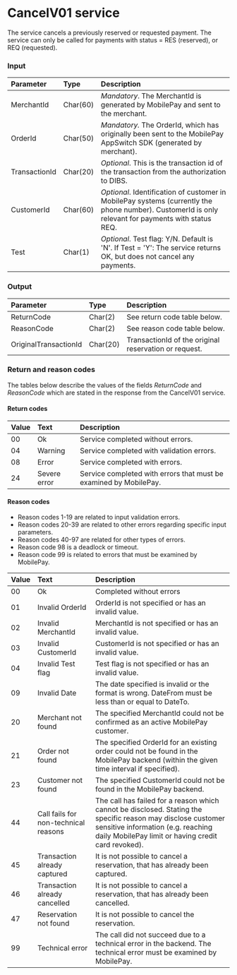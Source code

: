 # CancelV01 service #
The service cancels a previously reserved or requested payment. The service can only be called for payments with status = RES (reserved), or REQ (requested).

### Input ###
|Parameter|Type|Description|
|:--------|:---|:----------|
|MerchantId|Char(60)|_Mandatory_. The MerchantId is generated by MobilePay and sent to the merchant.|
|OrderId|Char(50)|_Mandatory._ The OrderId, which has originally been sent to the MobilePay AppSwitch SDK (generated by merchant).|
|TransactionId|Char(20)|_Optional_. This is the transaction id of the transaction from the authorization to DIBS.|
|CustomerId|Char(60)|_Optional_. Identification of customer in MobilePay systems (currently the phone number). CustomerId is only relevant for payments with status REQ.|
|Test|Char(1)|_Optional_. Test flag: Y/N. Default is 'N'. If Test = 'Y': The service returns OK, but does not cancel any payments.|

### Output ###
|Parameter|Type|Description|
|:--------|:---|:----------|
|ReturnCode|Char(2)|See return code table below.|
|ReasonCode|Char(2)|See reason code table below.|
|OriginalTransactionId|Char(20)|TransactionId of the original reservation or request.|

### Return and reason codes ###
The tables below describe the values of the fields *ReturnCode* and *ReasonCode* which are stated in the response from the CancelV01 service.

#### Return codes ####
|Value|Text|Description|
|:----|:---|:----------|
|00|Ok|Service completed without errors.|
|04|Warning|Service completed with validation errors.|
|08|Error|Service completed with errors.|
|24|Severe error|Service completed with errors that must be examined by MobilePay.|

#### Reason codes ####
- Reason codes 1-19 are related to input validation errors.
- Reason codes 20-39 are related to other errors regarding specific input parameters.
- Reason codes 40-97 are related for other types of errors.
- Reason code 98 is a deadlock or timeout.
- Reason code 99 is related to errors that must be examined by MobilePay.

|Value|Text|Description|
|:----|:---|:----------|
|00|Ok|Completed without errors|
|01|Invalid OrderId|OrderId is not specified or has an invalid value.|
|02|Invalid MerchantId|MerchantId is not specified or has an invalid value.|
|03|Invalid CustomerId|CustomerId is not specified or has an invalid value.|
|04|Invalid Test flag |Test flag is not specified or has an invalid value.|
|09|Invalid Date|The date specified is invalid or the format is wrong. DateFrom must be less than or equal to DateTo.|
|20|Merchant not found|The specified MerchantId could not be confirmed as an active MobilePay customer.|
|21|Order not found|The specified OrderId for an existing order could not be found in the MobilePay backend (within the given time interval if specified).|
|23|Customer not found|The specified CustomerId could not be found in the MobilePay backend.|
|44|Call fails for non-technical reasons|The call has failed for a reason which cannot be disclosed. Stating the specific reason may disclose customer sensitive information (e.g. reaching daily MobilePay limit or having credit card revoked).|
|45|Transaction already captured|It is not possible to cancel a reservation, that has already been captured.|
|46|Transaction already cancelled|It is not possible to cancel a reservation, that has already been cancelled.|
|47|Reservation not found|It is not possible to cancel the reservation.|
|99|Technical error|The call did not succeed due to a technical error in the backend. The technical error must be examined by MobilePay.|